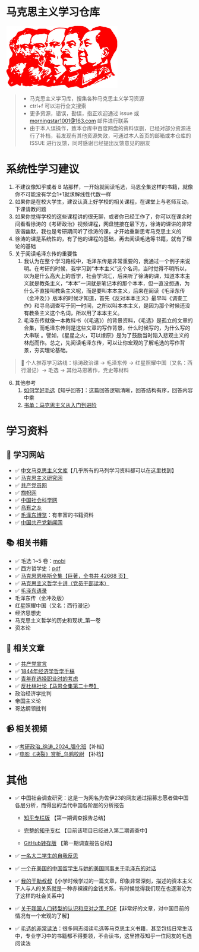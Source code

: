 # 马克思主义学习仓库

![革命不是请客吃饭](./img/mks03.png)

>- 马克思主义学习库，搜集各种马克思主义学习资源
>- ctrl+f 可以进行全文搜索
>- 更多资源，错误，勘误，指正欢迎通过 issue 或 morningstar1001@163.com 邮件进行联系
>- 由于本人误操作，致本仓库中百度网盘的资料误删，已经对部分资源进行了补档，若发现有其他资源失效，可通过本人首页的邮箱或本仓库的 ISSUE 进行反馈，同时感谢已经提出反馈意见的朋友

# 系统性学习建议

1. 不建议像知乎或者 B 站那样，一开始就阅读毛选，马恩全集这样的书籍，就像你不可能没有学会1+1就求解线性代数一样
2. 如果你是在校大学生，建议认真上好学校的相关课程，在课堂上与老师互动，下课请教问题
3. 如果你觉得学校的这些课程讲的很无聊，或者你已经工作了，你可以在课余时间看看徐涛的《考研政治》视频课程，网盘链接在最下方，徐涛的课讲的非常诙谐幽默，我也是考研期间听了徐涛的课，才开始重新思考马克思主义的
4. 徐涛的课是系统性的，有了他的课程的基础，再去阅读毛选等书籍，就有了理论的基础
5. 关于阅读毛泽东传的重要性
   1. 我认为在整个学习路线中，毛泽东传是非常重要的，我通过一个例子来说明。在考研的时候，我学习到“本本主义”这个名词，当时觉得不明所以，以为是什么高大上的哲学，社会学词汇，后来听了徐涛的课，知道本本主义就是教条主义，“本本”一词就是笔记本的那个本本，但一直没想通，为什么不直接叫教条主义呢，而是要叫本本主义，后来在阅读《毛泽东传（金冲及）》版本的时候才知道，首先《反对本本主义》最早叫《调查工作》和寻乌调查写于同一时间，之所以叫本本主义，是因为那个时候还没有教条主义这个名词，所以用了本本主义。
   2. 毛泽东传就像一本教科书（《毛选》）的背景资料，《毛选》是孤立的文章的合集，而毛泽东传则是这些文章的写作背景，什么时候写的，为什么写的大串联 。譬如，《星星之火，可以燎原》是为了鼓励当时陷入悲观主义的林彪而作。总之，先阅读毛泽东传，可以让你宏观的了解毛选的写作背景，夯实理论基础。

>📙 个人推荐学习路线：徐涛政治课 -> 毛泽东传 -> 红星照耀中国（又名：西行漫记）-> 毛选 -> 其他马恩著作，党史等材料

6. 其他参考
   1. [如何学好毛选](https://www.zhihu.com/question/389189946)【知乎回答】：这篇回答逻辑清晰，回答结构有序，回答内容中乘
   2. [书单：马克思主义从入门到进阶](https://zhuanlan.zhihu.com/p/25888209)

# 学习资料

## 🔖 学习网站

- ✅ [中文马克思主义文库](https://link.zhihu.com/?target=https%3A//www.marxists.org/chinese/index.html)【几乎所有的马列学习资料都可以在这里找到】
- ✅ [马克思主义研究网](https://link.zhihu.com/?target=http%3A//myy.cass.cn/)
- ✅ [共产党员网](https://link.zhihu.com/?target=http%3A//www.12371.cn/)
- ✅ [旗帜网](https://link.zhihu.com/?target=http%3A//www.qizhiwang.org.cn/)
- ✅ [中国社会科学网](https://link.zhihu.com/?target=http%3A//www.cssn.cn/)
- ✅ [乌有之乡](http://www.wyzxwk.com/)
- ✅ [毛泽东博览](http://www.mzdbl.cn/)：有丰富的书籍资料
- ✅ [中国共产党新闻网](http://cpc.people.com.cn/)

## 📚︎ 相关书籍

- ✅ 毛选 1~5 卷：[mobi](https://link.zhihu.com/?target=https%3A//github.com/Eternaldeath/Marxism-learning-library/blob/master/book/%E6%AF%9B%E6%B3%BD%E4%B8%9C%E9%80%89%E9%9B%86_1-5%E5%8D%B7.mobi)
- ✅ 西方哲学史：[pdf](https://link.zhihu.com/?target=https%3A//gitee.com/fromdark/marxist-learning-library/blob/master/book/%E8%A5%BF%E6%96%B9%E5%93%B2%E5%AD%A6%E5%8F%B2.pdf)
- ✅ [马克思恩格斯全集【巨著，全书共 42668 页】](https://link.zhihu.com/?target=https%3A//www.marxists.org/chinese/marx-engels/index.htm)
- ✅ [马克思主义哲学十讲（党员干部读本）](http://theory.people.com.cn/GB/68294/374133/)
- ✅ [毛泽东语录]([url](http://www.mzdbl.com.cn/yulu/index.html))
- 毛泽东传（金冲及版）
- 红星照耀中国（又名：西行漫记）
- 经济思想史
- 马克思主义哲学的历史和现状_第一卷
- 资本论

## 📙 相关文章

- ✅ [共产党宣言](https://link.zhihu.com/?target=http%3A//news.12371.cn/2018/04/24/ARTI1524567833374896.shtml)
- ✅ [1844年经济学哲学手稿](https://link.zhihu.com/?target=https%3A//www.marxists.org/chinese/marx/marxist.org-chinese-marx-1844.htm)
- ✅ [青年在选择职业时的考虑](https://link.zhihu.com/?target=https%3A//www.marxists.org/chinese/marx/marxist.org-chinese-marx-1835-8.htm)
- ✅ [反杜林社论【马恩全集第二十卷】](https://link.zhihu.com/?target=https%3A//www.marxists.org/chinese/marx-engels/20/001.htm)
- 政治经济学批判
- 帝国主义论
- 哥达纲领批判

## 📹 相关视频

- ✅[考研政治_徐涛_2024_强化班](https://www.youtube.com/playlist?list=PLo4DRZ9pgCGr5vrf6CTSB7Nsv83dRsqJh)【补档】
- ✅[电影《决裂》赏析_乌鸦校尉](https://www.youtube.com/watch?v=G0kCE9Vn7tE&ab_channel=%E9%87%91%E5%87%A4%E5%87%B0ggh) 【补档】

# 其他

- ✅ 中国社会调查研究：这是一为网名为佐伊23的网友通过招募志愿者做中国各层分析，而得出的当代中国各阶层的分析报告

  - [知乎专栏版](https://zhuanlan.zhihu.com/p/338973792) 【第一期调查报告总结】

  - [完整的知乎专栏](https://www.zhihu.com/column/c_1271946526366044160)  【目前该项目已经进入第二期调查中】

  - [GitHub转存版](https://github.com/facturi/Record/blob/master/佐伊/中国社会调查研究-第一期.md) 【第一期调查报告总结】

- ✅ [一名大二学生的自我反思](https://zhuanlan.zhihu.com/p/387562770)

- ✅ [一个在美国的中国留学生与她的美国同事关于毛泽东的对话](https://zhuanlan.zhihu.com/p/380507674)

- ✅ [我的于勒叔叔](http://blog.sina.com.cn/s/blog_4520ae9a0100l8ml.html)【小学时候学过的一篇文章，印象非常深刻，描述的资本主义下人与人的关系就是一种赤裸裸的金钱关系，有时候觉得我们现在也逐渐沦为了这样的社会关系中】

- ✅ [关于我国人口转型的认识和应对之策_PDF](https://gitee.com/fromdark/marxist-learning-library/blob/master/book/关于我国人口转型的认识和应对之策.pdf)【非常好的文章，对中国目前的情况有一个宏观的了解】

- ✅ [毛选的非常读法](https://zhuanlan.zhihu.com/p/414545266)：很多同志阅读毛选等马克思主义书籍，甚至包括日常生活中，专业学习中的书籍都不得要领，不会读书，这里推荐知乎一位网友的毛选阅读法

